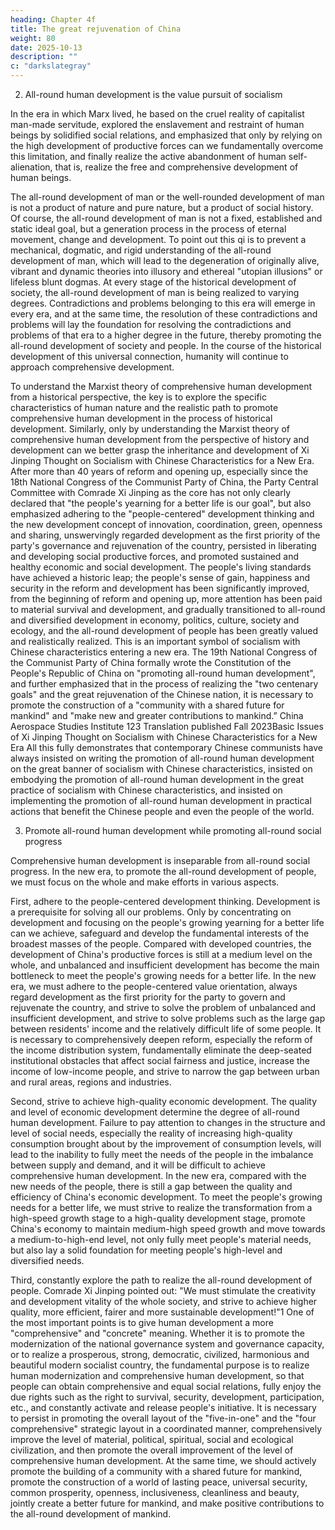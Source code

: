 ```yaml
---
heading: Chapter 4f
title: The great rejuvenation of China
weight: 80
date: 2025-10-13
description: ""
c: "darkslategray"
---
```




2. All-round human development is the value pursuit of socialism

In the era in which Marx lived, he based on the cruel reality of capitalist man-made servitude,
explored the enslavement and restraint of human beings by solidified social relations, and
emphasized that only by relying on the high development of productive forces can we fundamentally
overcome this limitation, and finally realize the active abandonment of human self-alienation, that
is, realize the free and comprehensive development of human beings.

The all-round development of man or the well-rounded development of man is not a product of
nature and pure nature, but a product of social history. Of course, the all-round development of man
is not a fixed, established and static ideal goal, but a generation process in the process of eternal
movement, change and development. To point out this qi is to prevent a mechanical, dogmatic, and
rigid understanding of the all-round development of man, which will lead to the degeneration of
originally alive, vibrant and dynamic theories into illusory and ethereal "utopian illusions" or lifeless
blunt dogmas. At every stage of the historical development of society, the all-round development of
man is being realized to varying degrees. Contradictions and problems belonging to this era will
emerge in every era, and at the same time, the resolution of these contradictions and problems will
lay the foundation for resolving the contradictions and problems of that era to a higher degree in the
future, thereby promoting the all-round development of society and people. In the course of the
historical development of this universal connection, humanity will continue to approach
comprehensive development.

To understand the Marxist theory of comprehensive human development from a historical
perspective, the key is to explore the specific characteristics of human nature and the realistic path
to promote comprehensive human development in the process of historical development. Similarly,
only by understanding the Marxist theory of comprehensive human development from the
perspective of history and development can we better grasp the inheritance and development of Xi
Jinping Thought on Socialism with Chinese Characteristics for a New Era.
After more than 40 years of reform and opening up, especially since the 18th National Congress of
the Communist Party of China, the Party Central Committee with Comrade Xi Jinping as the core
has not only clearly declared that "the people's yearning for a better life is our goal", but also
emphasized adhering to the "people-centered" development thinking and the new development
concept of innovation, coordination, green, openness and sharing, unswervingly regarded
development as the first priority of the party's governance and rejuvenation of the country, persisted
in liberating and developing social productive forces, and promoted sustained and healthy economic
and social development. The people's living standards have achieved a historic leap; the people's
sense of gain, happiness and security in the reform and development has been significantly improved,
from the beginning of reform and opening up, more attention has been paid to material survival and
development, and gradually transitioned to all-round and diversified development in economy,
politics, culture, society and ecology, and the all-round development of people has been greatly
valued and realistically realized. This is an important symbol of socialism with Chinese
characteristics entering a new era. The 19th National Congress of the Communist Party of China
formally wrote the Constitution of the People's Republic of China on "promoting all-round human
development", and further emphasized that in the process of realizing the "two centenary goals" and
the great rejuvenation of the Chinese nation, it is necessary to promote the construction of a
"community with a shared future for mankind" and "make new and greater contributions to mankind.”
China Aerospace Studies Institute
123
Translation published Fall 2023Basic Issues of Xi Jinping Thought on Socialism with Chinese Characteristics for a New Era
All this fully demonstrates that contemporary Chinese communists have always insisted on writing
the promotion of all-round human development on the great banner of socialism with Chinese
characteristics, insisted on embodying the promotion of all-round human development in the great
practice of socialism with Chinese characteristics, and insisted on implementing the promotion of
all-round human development in practical actions that benefit the Chinese people and even the
people of the world.

3. Promote all-round human development while promoting all-round social
progress

Comprehensive human development is inseparable from all-round social progress. In the new era,
to promote the all-round development of people, we must focus on the whole and make efforts in
various aspects.

First, adhere to the people-centered development thinking. Development is a prerequisite for solving
all our problems. Only by concentrating on development and focusing on the people's growing
yearning for a better life can we achieve, safeguard and develop the fundamental interests of the
broadest masses of the people. Compared with developed countries, the development of China's
productive forces is still at a medium level on the whole, and unbalanced and insufficient
development has become the main bottleneck to meet the people's growing needs for a better life.
In the new era, we must adhere to the people-centered value orientation, always regard development
as the first priority for the party to govern and rejuvenate the country, and strive to solve the problem
of unbalanced and insufficient development, and strive to solve problems such as the large gap
between residents' income and the relatively difficult life of some people. It is necessary to
comprehensively deepen reform, especially the reform of the income distribution system,
fundamentally eliminate the deep-seated institutional obstacles that affect social fairness and justice,
increase the income of low-income people, and strive to narrow the gap between urban and rural
areas, regions and industries.

Second, strive to achieve high-quality economic development. The quality and level of economic
development determine the degree of all-round human development. Failure to pay attention to
changes in the structure and level of social needs, especially the reality of increasing high-quality
consumption brought about by the improvement of consumption levels, will lead to the inability to
fully meet the needs of the people in the imbalance between supply and demand, and it will be
difficult to achieve comprehensive human development. In the new era, compared with the new
needs of the people, there is still a gap between the quality and efficiency of China's economic
development. To meet the people's growing needs for a better life, we must strive to realize the
transformation from a high-speed growth stage to a high-quality development stage, promote
China's economy to maintain medium-high speed growth and move towards a medium-to-high-end
level, not only fully meet people's material needs, but also lay a solid foundation for meeting people's
high-level and diversified needs.

Third, constantly explore the path to realize the all-round development of people. Comrade Xi
Jinping pointed out: "We must stimulate the creativity and development vitality of the whole society,
and strive to achieve higher quality, more efficient, fairer and more sustainable development!"1 One
of the most important points is to give human development a more "comprehensive" and "concrete"
meaning. Whether it is to promote the modernization of the national governance system and
governance capacity, or to realize a prosperous, strong, democratic, civilized, harmonious and
beautiful modern socialist country, the fundamental purpose is to realize human modernization and
comprehensive human development, so that people can obtain comprehensive and equal social
relations, fully enjoy the due rights such as the right to survival, security, development, participation,
etc., and constantly activate and release people's initiative. It is necessary to persist in promoting the
overall layout of the "five-in-one" and the "four comprehensive" strategic layout in a coordinated
manner, comprehensively improve the level of material, political, spiritual, social and ecological
civilization, and then promote the overall improvement of the level of comprehensive human
development. At the same time, we should actively promote the building of a community with a
shared future for mankind, promote the construction of a world of lasting peace, universal security,
common prosperity, openness, inclusiveness, cleanliness and beauty, jointly create a better future
for mankind, and make positive contributions to the all-round development of mankind.
